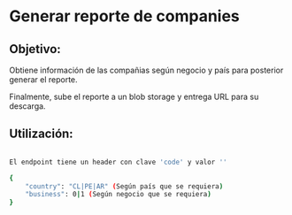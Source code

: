 # Generar reporte de companies

## Objetivo:

Obtiene información de las compañias según negocio y país para posterior generar el reporte.

Finalmente, sube el reporte a un blob storage y entrega URL para su descarga.

## Utilización:
```sh

El endpoint tiene un header con clave 'code' y valor ''

{
    "country": "CL|PE|AR" (Según país que se requiera)
    "business": 0|1 (Según negocio que se requiera)
}

```